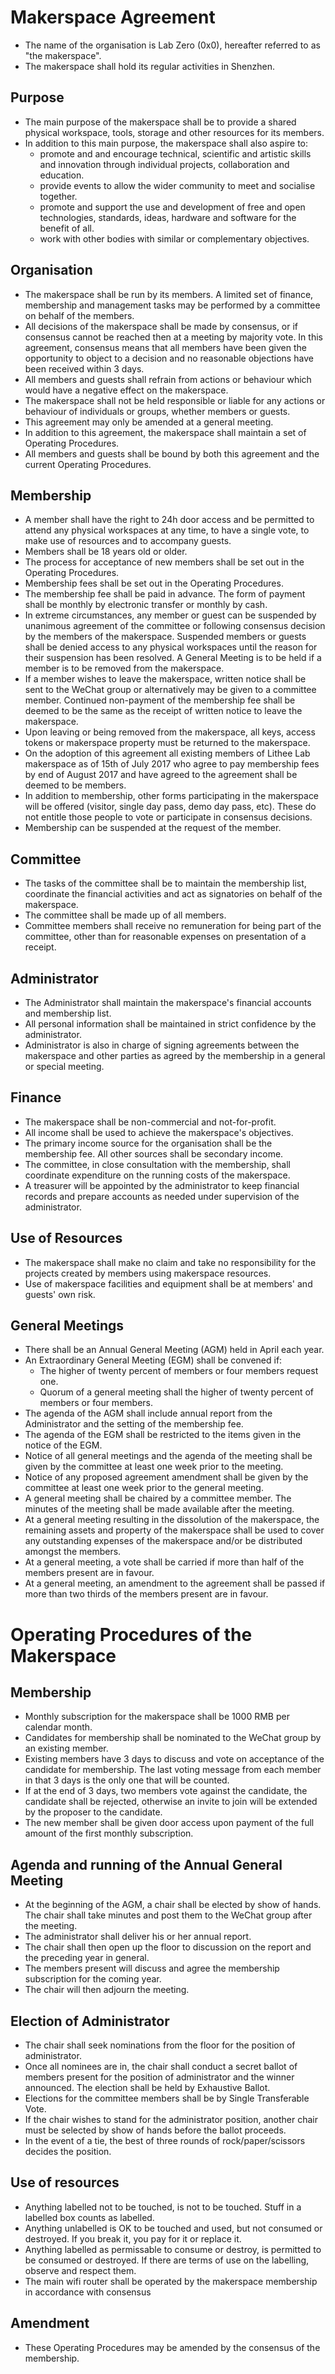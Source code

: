 Makerspace Agreement
====================

- The name of the organisation is Lab Zero (0x0), hereafter referred to as "the makerspace".
- The makerspace shall hold its regular activities in Shenzhen.

Purpose
-------
- The main purpose of the makerspace shall be to provide a shared physical workspace, tools, storage and other resources for its members.
- In addition to this main purpose, the makerspace shall also aspire to:
  - promote and and encourage technical, scientific and artistic skills and innovation through individual projects,
    collaboration and education.
  - provide events to allow the wider community to meet and socialise together.
  - promote and support the use and development of free and open technologies, standards, ideas, hardware and software for the benefit of all.
  - work with other bodies with similar or complementary objectives.

Organisation
------------
- The makerspace shall be run by its members. A limited set of finance, membership and management tasks may be performed by a committee on behalf of the members.
- All decisions of the makerspace shall be made by consensus, or if consensus cannot be reached then at a meeting by majority vote. In this agreement, consensus means that all members have been given the opportunity to object to a decision and no reasonable objections have been received within 3 days.
- All members and guests shall refrain from actions or behaviour which would have a negative effect on the makerspace.
- The makerspace shall not be held responsible or liable for any actions or behaviour of individuals or groups, whether members or guests.
- This agreement may only be amended at a general meeting.
- In addition to this agreement, the makerspace shall maintain a set of Operating Procedures.
- All members and guests shall be bound by both this agreement and the current Operating Procedures.

Membership
----------
- A member shall have the right to 24h door access and be permitted to attend any physical workspaces at any time, to have a single vote, to make use of resources and to accompany guests.
- Members shall be 18 years old or older.
- The process for acceptance of new members shall be set out in the Operating Procedures.
- Membership fees shall be set out in the Operating Procedures.
- The membership fee shall be paid in advance. The form of payment shall be monthly by electronic transfer or monthly by cash.
- In extreme circumstances, any member or guest can be suspended by unanimous agreement of the committee or following consensus decision by the members of the makerspace. Suspended members or guests shall be denied access to any physical workspaces until the reason for their suspension has been resolved. A General Meeting is to be held if a member is to be removed from the makerspace.
- If a member wishes to leave the makerspace, written notice shall be sent to the WeChat group or alternatively may be given to a committee member. Continued non-payment of the membership fee shall be deemed to be the same as the receipt of written notice to leave the makerspace.
- Upon leaving or being removed from the makerspace, all keys, access tokens or makerspace property must be returned to the makerspace.
- On the adoption of this agreement all existing members of Lithee Lab makerspace as of 15th of July 2017 who agree to pay membership fees by end of August 2017 and have agreed to the agreement shall be deemed to be members.
- In addition to membership, other forms participating in the makerspace will be offered (visitor, single day pass, demo day pass, etc). These do not entitle those people to vote or participate in consensus decisions.
- Membership can be suspended at the request of the member.

Committee
---------
- The tasks of the committee shall be to maintain the membership list, coordinate the financial activities and act as signatories on behalf of the makerspace.
- The committee shall be made up of all members.
- Committee members shall receive no remuneration for being part of the committee, other than for reasonable expenses on presentation of a receipt.

Administrator
---------
- The Administrator shall maintain the makerspace's financial accounts and membership list.
- All personal information shall be maintained in strict confidence by the administrator.
- Administrator is also in charge of signing agreements between the makerspace and other parties as agreed by the membership in a general or special meeting.

Finance
-------
- The makerspace shall be non-commercial and not-for-profit.
- All income shall be used to achieve the makerspace's objectives.
- The primary income source for the organisation shall be the membership fee. All other sources shall be secondary income.
- The committee, in close consultation with the membership, shall coordinate expenditure on the running costs of the makerspace.
- A treasurer will be appointed by the administrator to keep financial records and prepare accounts as needed under supervision of the administrator.

Use of Resources
----------------
- The makerspace shall make no claim and take no responsibility for the projects created by members using makerspace resources.
- Use of makerspace facilities and equipment shall be at members' and guests' own risk.

General Meetings
----------------
- There shall be an Annual General Meeting (AGM) held in April each year.
- An Extraordinary General Meeting (EGM) shall be convened if:
  - The higher of twenty percent of members or four members request one.
  - Quorum of a general meeting shall the higher of twenty percent of members or four members.
- The agenda of the AGM shall include annual report from the Administrator and the setting of the membership fee.
- The agenda of the EGM shall be restricted to the items given in the notice of the EGM.
- Notice of all general meetings and the agenda of the meeting shall be given by the committee at least one week prior to the meeting.
- Notice of any proposed agreement amendment shall be given by the committee at least one week prior to the general meeting.
- A general meeting shall be chaired by a committee member. The minutes of the meeting shall be made available after the meeting.
- At a general meeting resulting in the dissolution of the makerspace, the remaining assets and property of the makerspace shall be used to cover any outstanding expenses of the makerspace and/or be distributed amongst the members.
- At a general meeting, a vote shall be carried if more than half of the members present are in favour.
- At a general meeting, an amendment to the agreement shall be passed if more than two thirds of the members present are in favour.

Operating Procedures of the Makerspace
======================================

Membership
----------
- Monthly subscription for the makerspace shall be 1000 RMB per calendar month.
- Candidates for membership shall be nominated to the WeChat group by an existing member.
- Existing members have 3 days to discuss and vote on acceptance of the candidate for membership. The last voting message from each member in that 3 days is the only one that will be counted.
- If at the end of 3 days, two members vote against the candidate, the candidate shall be rejected, otherwise an invite to join will be extended by the proposer to the candidate.
- The new member shall be given door access upon payment of the full amount of the first monthly subscription.

Agenda and running of the Annual General Meeting
----------------
- At the beginning of the AGM, a chair shall be elected by show of hands. The chair shall take minutes and post them to the WeChat group after the meeting.
- The administrator shall deliver his or her annual report.
- The chair shall then open up the floor to discussion on the report and the preceding year in general.
- The members present will discuss and agree the membership subscription for the coming year.
- The chair will then adjourn the meeting.

Election of Administrator
--------------------
- The chair shall seek nominations from the floor for the position of administrator.
- Once all nominees are in, the chair shall conduct a secret ballot of members present for the position of administrator and the winner announced. The election shall be held by Exhaustive Ballot.
- Elections for the committee members shall be by Single Transferable Vote.
- If the chair wishes to stand for the administrator position, another chair must be selected by show of hands before the ballot proceeds.
- In the event of a tie, the best of three rounds of rock/paper/scissors decides the position.

Use of resources
----------------
- Anything labelled not to be touched, is not to be touched. Stuff in a labelled box counts as labelled.
- Anything unlabelled is OK to be touched and used, but not consumed or destroyed. If you break it, you pay for it or replace it.
- Anything labelled as permissable to consume or destroy, is permitted to be consumed or destroyed. If there are terms of use on the labelling, observe and respect them.
- The main wifi router shall be operated by the makerspace membership in accordance with consensus    

Amendment
-------
- These Operating Procedures may be amended by the consensus of the membership.

